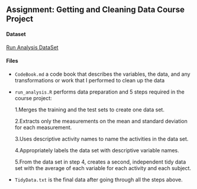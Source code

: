 
## Assignment: Getting and Cleaning Data Course Project
#### Dataset

[Run Analysis DataSet](https://d396qusza40orc.cloudfront.net/getdata%2Fprojectfiles%2FUCI%20HAR%20Dataset.zip)

#### Files

-   `CodeBook.md`  a code book that describes the variables, the data, and any transformations or work that I performed to clean up the data
    
-   `run_analysis.R`  performs data preparation and 5 steps required in the course project:

     1.Merges the training and the test sets to create one data set.

     2.Extracts only the measurements on the mean and standard deviation for each measurement.

     3.Uses descriptive activity names to name the activities in the data set.

     4.Appropriately labels the data set with descriptive variable names.

     5.From the data set in step 4, creates a second, independent tidy data set with the average of each variable for each activity and each subject.

-   `TidyData.txt`  is the final data after going through all the steps above.
